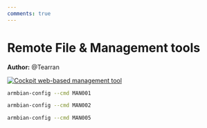 ```yaml
---
comments: true
---
```


# Remote File & Management tools

**Author:** @Tearran


<!--- section image START from tools/include/images/MAN001.png --->
[![Cockpit web-based management tool](/images/MAN001.png)](#)
<!--- section image STOP from tools/include/images/MAN001.png --->


~~~ bash title="Cockpit web-based management tool:"
armbian-config --cmd MAN001
~~~


~~~ bash title="SAMBA Remote File share:"
armbian-config --cmd MAN002
~~~


~~~ bash title="Webmin web-based management tool:"
armbian-config --cmd MAN005
~~~
